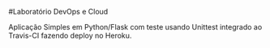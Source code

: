 #Laboratório DevOps e Cloud

Aplicação Simples em  Python/Flask com teste usando Unittest integrado ao Travis-CI fazendo deploy no Heroku.
